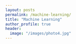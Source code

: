 ```yaml
---
layout: posts
permalink: /machine-learning/
title: "Machine Learning"
author_profile: true
header:
  image: "/images/photo4.jpg"
---
```

